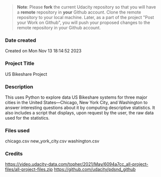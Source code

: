 >**Note**: Please **fork** the current Udacity repository so that you will have a **remote** repository in **your** Github account. Clone the remote repository to your local machine. Later, as a part of the project "Post your Work on Github", you will push your proposed changes to the remote repository in your Github account.

### Date created
Created on Mon Nov 13 18:14:52 2023

### Project Title
US Bikeshare Project

### Description
 This uses Python to explore data US Bikeshare systems for three major cities in the United States—Chicago, New York City, and Washington to answer interesting questions about it by computing descriptive statistics. It also includes a script that displays, upon request by the user, the raw data used for the statistics.

### Files used
chicago.csv
new_york_city.csv
washington.csv

### Credits
https://video.udacity-data.com/topher/2021/May/6094a7cc_all-project-files/all-project-files.zip
https://github.com/udacity/pdsnd_github

